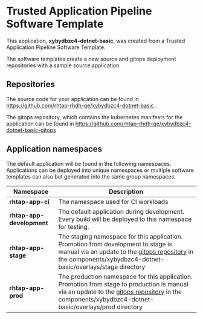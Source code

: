 # Trusted Application Pipeline Software Template

This application, **xybydbzc4-dotnet-basic**, was created from a Trusted Application Pipeline Software Template.

The software templates create a new source and gitops deployment repositories with a sample source application. 

## Repositories

The source code for your application can be found in [https://github.com/rhtap-rhdh-qe/xybydbzc4-dotnet-basic ](https://github.com/rhtap-rhdh-qe/xybydbzc4-dotnet-basic ).
 
The gitops repository, which contains the kubernetes manifests for the application can be found in 
[https://github.com/rhtap-rhdh-qe/xybydbzc4-dotnet-basic-gitops ](https://github.com/rhtap-rhdh-qe/xybydbzc4-dotnet-basic-gitops ) 

## Application namespaces 

The default application will be found in the following namespaces. Applications can be deployed into unique namespaces or multiple software templates can also bet generated into the same group namespaces.  

|  Namespace   |  Description   |  
| -------- | -------- |
| **rhtap-app-ci** | The namespace used for CI workloads |
| **rhtap-app-development** | The default application during development. Every build will be deployed to this namespace for testing. |
| **rhtap-app-stage** | The staging namespace for this application. Promotion from development to stage is manual via an update to the [gitops repository](https://github.com/rhtap-rhdh-qe/xybydbzc4-dotnet-basic-gitops ) in the components/xybydbzc4-dotnet-basic/overlays/stage directory |
| **rhtap-app-prod** | The production namespace for this application. Promotion from stage to production is manual via an update to the [gitops repository](https://github.com/rhtap-rhdh-qe/xybydbzc4-dotnet-basic-gitops ) in the components/xybydbzc4-dotnet-basic/overlays/prod directory |